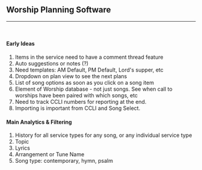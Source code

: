 ## Worship Planning Software

- - -
<br>

#### Early Ideas
1. Items in the service need to have a comment thread feature
2. Auto suggestions or notes (?)
3. Need templates: AM Default, PM Default, Lord's supper, etc 
4. Dropdown on plan view to see the next plans
5. List of song options as soon as you click on a song item
6. Element of Worship database - not just songs. See when call to worships have been paired with which songs, etc
7. Need to track CCLI numbers for reporting at the end. 
8. Importing is important from CCLI and Song Select.

#### Main Analytics & Filtering
1. History for all service types for any song, or any individual service type
2. Topic
3. Lyrics
4. Arrangement or Tune Name 
5. Song type: contemporary, hymn, psalm